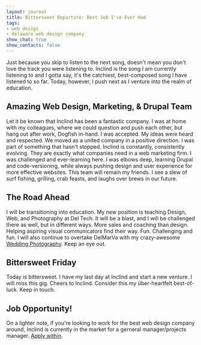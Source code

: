 ```yaml
---
layout: journal
title: Bittersweet Departure: Best Job I've Ever Had
tags: 
- web design
- delaware web design company
show_chat: true
show_contacts: false
---
```


Just because you skip to listen to the next song, doesn&#39;t mean you don&#39;t love the track you were listening to. Inclind is the song I am currently listening to and I gotta say, it&#39;s the catchiest, best-composed song I have listened to so far. Today, however, I push next as I venture into the realm of education. <h2>Amazing Web Design, Marketing, &amp; Drupal Team</h2>Let it be known that Inclind has been a fantastic company. I was at home with my colleagues, where we could question and push each other, but hang out after work, Dogfish in-hand. I was accepted. My ideas were heard and respected. We moved as a united company in a positive direction. I was part of something that hasn&#39;t stopped. Inclind is constantly, consistently evolving. They are exactly what companies need in a web marketing firm. I was challenged and ever-learning here. I was elbows deep, learning Drupal and code-versioning, while always pushing design and user experience for more effective websites. This team will remain my friends. I see a slew of surf fishing, grilling, crab feasts, and laughs over brews in our future. <h2>The Road Ahead</h2>I will be transitioning into education. My new position is teaching Design, Web, and Photography at Del Tech. It will be a blast, and I will be challenged there as well, but in different ways. More sales and coaching than design. Helping aspiring visual communicators find their way. Fun. Challenging and fun. I will also continue to overtake DelMarVa with my crazy-awesome <a href="http://www.leafophoto.com" title="Delaware Wedding Photographer">Wedding Photography</a>. Keep an eye out. <h2>Bittersweet Friday</h2>Today is bittersweet. I have my last day at Inclind and start a new venture. I will miss this gig. Cheers to Inclind. Consider this my über-heartfelt best-of-luck. Keep in touch. &nbsp; <h2>Job Opportunity!</h2>On a lighter note, if you&#39;re looking to work for the best web design company around, Inclind is currently in the market for a gerneral manager/projects manager. <a href="/forms/job-application.htm" title="Web Design Jobs in Delaware">Apply within</a>.